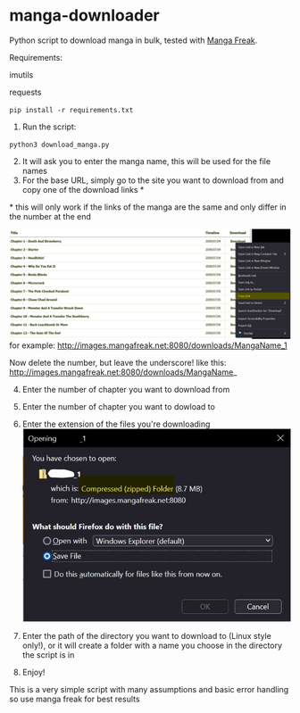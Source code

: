 # manga-downloader
Python script to download manga in bulk, tested with [Manga Freak](https://w12.mangafreak.net/).

Requirements:

imutils

requests

`pip install -r requirements.txt`

1. Run the script:

`python3 download_manga.py`

2. It will ask you to enter the manga name, this will be used for the file names
3. For the base URL, simply go to the site you want to download from and copy one of the download links \*

\* this will only work if the links of the manga are the same and only differ in the number at the end

![Copying link](/images/link.jpg)
for example: http://images.mangafreak.net:8080/downloads/MangaName_1

Now delete the number, but leave the underscore! like this: http://images.mangafreak.net:8080/downloads/MangaName_

4. Enter the number of chapter you want to download from
5. Enter the number of chapter you want to dowload to
6. Enter the extension of the files you're downloading 
![Extension of the file](/images/extension.jpg)

7. Enter the path of the directory you want to download to (Linux style only!), or it will create a folder with a name you choose in the directory the script is in
8. Enjoy!

This is a very simple script with many assumptions and basic error handling so use manga freak for best results
